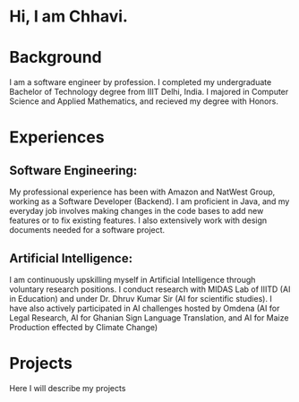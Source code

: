 # Hi, I am Chhavi.

# Background
I am a software engineer by profession. I completed my undergraduate Bachelor of Technology degree from IIIT Delhi, India. I majored in Computer Science and Applied Mathematics, and recieved my degree with Honors.

# Experiences
## Software Engineering:
My professional experience has been with Amazon and NatWest Group, working as a Software Developer (Backend). I am proficient in Java, and my everyday job involves making changes in the code bases to add new features or to fix existing features. I also extensively work with design documents needed for a software project.
## Artificial Intelligence:
I am continuously upskilling myself in Artificial Intelligence through voluntary research positions. I conduct research with MIDAS Lab of IIITD (AI in Education) and under Dr. Dhruv Kumar Sir (AI for scientific studies). I have also actively participated in AI challenges hosted by Omdena (AI for Legal Research, AI for Ghanian Sign Language Translation, and AI for Maize Production effected by Climate Change)

# Projects
Here I will describe my projects


